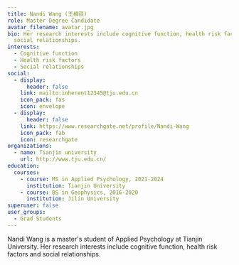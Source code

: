 ```yaml
---
title: Nandi Wang (王楠荻)
role: Master Degree Candidate
avatar_filename: avatar.jpg
bio: Her research interests include cognitive function, health risk factors and
  social relationships.
interests:
  - Cognitive function
  - Health risk factors
  - Social relationships
social:
  - display:
      header: false
    link: mailto:inherent12345@tju.edu.cn
    icon_pack: fas
    icon: envelope
  - display:
      header: false
    link: https://www.researchgate.net/profile/Nandi-Wang
    icon_pack: fab
    icon: researchgate
organizations:
  - name: Tianjin university
    url: http://www.tju.edu.cn/
education:
  courses:
    - course: MS in Applied Psychology, 2021-2024
      institution: Tianjin University
    - course: BS in Geophysics, 2016-2020
      institution: Jilin University
superuser: false
user_groups:
  - Grad Students
---
```

Nandi Wang is a master's student of Applied Psychology at Tianjin University. Her research interests include cognitive function, health risk factors and social relationships.
